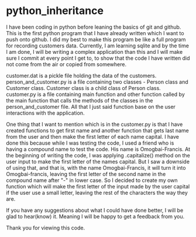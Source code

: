 # python_inheritance

I have been coding in python before leaning the basics of git and github. This
is the first python program that I have already written which I want to push onto github.
I did my best to make this program be like a full program for 
recording customers data. Currently, I am learning sqlite and by the 
time I am done, I will be writing a complex application than this and 
I will make sure I commit at every point I get to, to show that the code
I have written did not come from the air or copied from somewhere. 

customer.dat is a pickle file holding the data of the customers.
person_and_customer.py is a file containing two classes - Person class
and Customer class. Customer class is a child class of Person class. 
customer.py is a file containing main function and other function called by the main function that calls the methods of 
the classes
in the person_and_customer file. All that I just said function base on the user interactions with the application.

One thing that I want to mention which is in the customer.py is that I
have created functions to get first name and another function that gets last name from the user
and then make the first letter of each name capital. I have done this 
because while I was testing the code, I used a friend who is having a 
compound name to test the code. His name is Omogbai-Francis. At the 
beginning of writing the code, I was applying .capitalize() method on
the user input to make the first letter of the names capital. But I saw
a downside of using that, and that is, with the name Omogbai-Francis, it
will turn it into Omogbai-francis, leaving the first letter of the second name in the 
compound name after "-" in lower case. So I decided to create my own
function which will make the first letter of the input made by the user
capital if the user use a small letter, leaving the rest of the characters the way they are.


If you have any suggestions about what I could have done better, I will be glad to hear(know) it. 
Meaning I will be happy to get a feedback from you. 

Thank you for viewing this code.